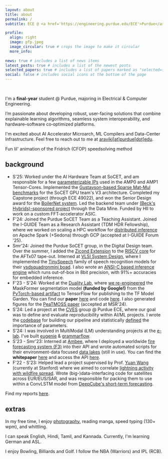 ```yaml
---
layout: about
title: about
permalink: /
subtitle: ECE @ <a href='https://engineering.purdue.edu/ECE'>Purdue</a> | AI Engineer/Researcher

profile:
  align: right
  image: pfp.jpeg
  image_circular: true # crops the image to make it circular
  more_info: 
  
news: true # includes a list of news items
latest_posts: true # includes a list of the newest posts
selected_papers: true # includes a list of papers marked as "selected={true}"
social: false # includes social icons at the bottom of the page
---
```


<br>

I'm a **final-year** student @ Purdue, majoring in Electrical & Computer Engineering.

I’m passionate about developing robust, user-facing solutions that combine explainable learning algorithms, seamless system interoperability, and hardware–software co‑optimized platforms.

I'm excited about AI Accelerator Microarch, ML Compilers and Data-Center Infrastructure. Feel free to reach out to me at [araviki[at]purdue[dot]edu](mailto:araviki@purdue.edu).

<script type="module" src="https://unpkg.com/@splinetool/viewer@1.9.95/build/spline-viewer.js"></script>
<spline-viewer url="https://prod.spline.design/yM3OABoP-icn9QQo/scene.splinecode"></spline-viewer>


<div class="caption">
    Fun lil' animation of the Fridrich (CFOP) speedsolving method
</div>


## background 

* S'25: Worked under the AI Hardware Team at SoCET, and am responsible for a few [parameterizable IPs](https://akshathraghav.github.io/projects/amp) used in the AMP0 and AMP1 Tensor-Cores. Implemented the [Gustavson-based Sparse Mat-Mul benchmarks](https://akshathraghav.github.io/projects/gpuv3) for the SoCET GPU team's V3 architecture.  Completed my Capstone project (through ECE 49022), and won the Senior Design award for the [BoilerNet system](https://akshathraghav.github.io/projects/boilernet). Led the backend team under [(Beck's Hybrids)-sponsored project](https://akshathraghav.github.io/projects/becks) through the Data Mine. Funded by HII to work on a custom FFT-accelerator ASIC.
* F'24: Joined the Purdue SoCET Team as a Teaching Assistant. Joined the I-GUIDE Team as a Research Assistant (TDM HDR Fellowship), where we worked on scaling a HPC workflow for [distributed inference](https://akshathraghav.github.io/projects/I-GUIDE) on Apache Spark (+Sedona) through GCP (accepted at I-GUIDE Forum '25).
* Smr'24: Joined the Purdue SoCET group, in the Digital Design team. Over the summer, I added the [Zicond Extension](https://github.com/riscvarchive/riscv-zicond/) to the [RISCV core](https://github.com/Purdue-SoCET/RISCVBusiness/tree/rv32zc) for the AFTx07 tape-out. Interned at [VLSI System Design](https://www.vlsisystemdesign.com/), where I implemented the [TinySpeech](https://arxiv.org/abs/2008.04245) family of speech recognition models for their [vsdsquadronmini boad](https://www.vlsisystemdesign.com/vsdsquadronmini/). I also wrote an [ANSI-C based inference engine](https://github.com/AkshathRaghav/tinyspeech) which runs out-of-box in 8bit precision, with 91%+ accuracies for embedded inference. 
* F'23 - S'24: Worked at the [Duality Lab](https://davisjam.github.io/), where [we re-engineered](https://akshathraghav.github.io/projects/maskformer/) the MaskFormer segmentation model **(funded by Google!)** from the [PyTorch-based artifact](https://github.com/facebookresearch/MaskFormer) to TensorFlow for publishing to the TF Model Garden. You can find our **paper** [here](https://arxiv.org/pdf/2404.18801) and code [here](https://github.com/PurdueDualityLab/tf-maskformer/tree/PR_Draft/models/official/projects/maskformer). I also generated figures for the [PeaTMOSS paper](https://arxiv.org/pdf/2402.00699.pdf) (accepted at MSR'24).
* S'24: Led a project at the [CVES](https://yhlu.net/research.html) group @ Purdue ECE, where our goal was to define and evaluate reproducibility within AI/ML projects. I wrote the [codebase](https://github.com/AkshathRaghav/RAIS) for building our pipeline and statistically [defined](https://akshathraghav.github.io/projects/rais/) the importance of parameters. 
* S'24: I was involved in MultiModal (LM) understanding projects at the [e-lab](https://e-lab.github.io/). I've built [eugenie](https://akshathraghav.github.io/projects/eugenie/) & [grammarflow](https://akshathraghav.github.io/projects/grammarflow/).
* S'23 - Smr'23: Interned at [Ambee](https://www.getambee.com/), where I deployed a worldwide [fire forecasting system (F3)](https://akshathraghav.github.io/projects/ambee/) into their API and wrote automated scripts for their environment-data focused [data lakes](https://www.getambee.com/api-documentation) (still in use). You can find the **whitepaper** [here](https://www.researchgate.net/publication/372769364_Time-Driven_Fire_Risk_Forecasting_Leveraging_Historical_Trends_for_Enhanced_Seasonal_Modeling) and access the API [here](https://www.getambee.com/api-documentation).
* F'22 - S'23: Helped lead a project supervised by Prof. [Yuan Wang](https://wang-lab.stanford.edu/people/yuan-wang) (currently at Stanford) where we aimed to correlate [lightning activity with wildfire spread](https://akshathraghav.github.io/projects/lwl/). Wrote (big-)data-interfacing code for satellites across EUR/EUS/SAR, and was responsible for packing them to use within a ConvLSTM model from [DeepCube's short-term forecasting](https://github.com/DeepCube-org/uc3-public-notebooks/blob/main/3_UC3_DL_models_XAI.ipynb).

Find my reports [here](https://akshathraghav.github.io/projects/).

<!-- ## interests

At the highest level, I'm super excited about the [Partner as a Product (PaaP)](https://uxdesign.cc/this-is-the-moment-to-reinvent-your-product-1ee084e38ab1) era we're entering into. I hope to gain experience across the systems we ('re going to) base our lives on, from hardware-level programming to cloud-based HA lifecycles. Majoring in ECE gives me the oppurtunity to develop myself in these areas. 

More specifically, I work with language models and learning algorithms. I like to augment intelligence in LLMs, as opposed to using them as a general purpose solution (which it's not). I approach any AI problem (overarching the ML bubble) as a toddler trying to learn -- by using their senses and the environment. I believe the future of intelligence will come from making machines self-aware of their need to integrate with other machines.  -->

<!-- Going forward, I aim to specialize in the art of **solution-building**, by bridging happening research with dynamic market needs. My approach involves deep-diving into research to understand core principles thoroughly and then 'swimming' across to explore its applications, ensuring my projects are both **fundamentally robust and practically relevant**. -->
<!-- 
Lessons from my mentors: 
- *Reliable software is a by-product of a robust design process;*
- *Quality work is replicable, replicable work guarantees quality;*
- *If it's not use(d)(ful), what's the point of building it?* -->
<!-- - *Every unexplained idea in one field can be explained by another;* -->

## extras

In my free time, I enjoy [photography](https://akshathraghav.github.io/photography/), reading manga, speed typing (130+ wpm), and whittling. 

I can speak English, Hindi, Tamil, and Kannada. Currently, I'm learning German and ASL. 

I enjoy Bowling, Billiards and Golf. I follow the NBA (Warriors) and IPL (RCB).